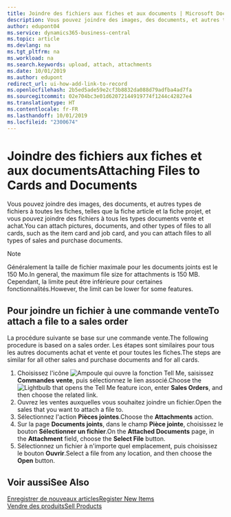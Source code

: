 ```yaml
---
title: Joindre des fichiers aux fiches et aux documents | Microsoft Docs
description: Vous pouvez joindre des images, des documents, et autres types de fichiers à toutes les fiches et à tous les types documents vente et achat.
author: edupont04
ms.service: dynamics365-business-central
ms.topic: article
ms.devlang: na
ms.tgt_pltfrm: na
ms.workload: na
ms.search.keywords: upload, attach, attachments
ms.date: 10/01/2019
ms.author: edupont
redirect_url: ui-how-add-link-to-record
ms.openlocfilehash: 2b5ed5ade59e2cf3b8832da088d79adfba4ad7fa
ms.sourcegitcommit: 02e704bc3e01d62072144919774f1244c42827e4
ms.translationtype: HT
ms.contentlocale: fr-FR
ms.lasthandoff: 10/01/2019
ms.locfileid: "2300674"
---
```

# <a name="attaching-files-to-cards-and-documents"></a><span data-ttu-id="abf78-103">Joindre des fichiers aux fiches et aux documents</span><span class="sxs-lookup"><span data-stu-id="abf78-103">Attaching Files to Cards and Documents</span></span>
<span data-ttu-id="abf78-104">Vous pouvez joindre des images, des documents, et autres types de fichiers à toutes les fiches, telles que la fiche article et la fiche projet, et vous pouvez joindre des fichiers à tous les types documents vente et achat.</span><span class="sxs-lookup"><span data-stu-id="abf78-104">You can attach pictures, documents, and other types of files to all cards, such as the item card and job card, and you can attach files to all types of sales and purchase documents.</span></span>

> [!Note]
> <span data-ttu-id="abf78-105">Généralement la taille de fichier maximale pour les documents joints est le 150 Mo.</span><span class="sxs-lookup"><span data-stu-id="abf78-105">In general, the maximum file size for attachments is 150 MB.</span></span> <span data-ttu-id="abf78-106">Cependant, la limite peut être inférieure pour certaines fonctionnalités.</span><span class="sxs-lookup"><span data-stu-id="abf78-106">However, the limit can be lower for some features.</span></span>

## <a name="to-attach-a-file-to-a-sales-order"></a><span data-ttu-id="abf78-107">Pour joindre un fichier à une commande vente</span><span class="sxs-lookup"><span data-stu-id="abf78-107">To attach a file to a sales order</span></span>
<span data-ttu-id="abf78-108">La procédure suivante se base sur une commande vente.</span><span class="sxs-lookup"><span data-stu-id="abf78-108">The following procedure is based on a sales order.</span></span> <span data-ttu-id="abf78-109">Les étapes sont similaires pour tous les autres documents achat et vente et pour toutes les fiches.</span><span class="sxs-lookup"><span data-stu-id="abf78-109">The steps are similar for all other sales and purchase documents and for all cards.</span></span>

1. <span data-ttu-id="abf78-110">Choisissez l'icône ![Ampoule qui ouvre la fonction Tell Me](media/ui-search/search_small.png "Dites-moi ce que vous voulez faire"), saisissez **Commandes vente**, puis sélectionnez le lien associé.</span><span class="sxs-lookup"><span data-stu-id="abf78-110">Choose the ![Lightbulb that opens the Tell Me feature](media/ui-search/search_small.png "Tell me what you want to do") icon, enter **Sales Orders**, and then choose the related link.</span></span>
2. <span data-ttu-id="abf78-111">Ouvrez les ventes auxquelles vous souhaitez joindre un fichier.</span><span class="sxs-lookup"><span data-stu-id="abf78-111">Open the sales that you want to attach a file to.</span></span>
3. <span data-ttu-id="abf78-112">Sélectionnez l'action **Pièces jointes**.</span><span class="sxs-lookup"><span data-stu-id="abf78-112">Choose the **Attachments** action.</span></span>
4. <span data-ttu-id="abf78-113">Sur la page **Documents joints**, dans le champ **Pièce jointe**, choisissez le bouton **Sélectionner un fichier**.</span><span class="sxs-lookup"><span data-stu-id="abf78-113">On the **Attached Documents** page, in the **Attachment** field, choose the **Select File** button.</span></span>
5. <span data-ttu-id="abf78-114">Sélectionnez un fichier à n'importe quel emplacement, puis choisissez le bouton **Ouvrir**.</span><span class="sxs-lookup"><span data-stu-id="abf78-114">Select a file from any location, and then choose the **Open** button.</span></span>

## <a name="see-also"></a><span data-ttu-id="abf78-115">Voir aussi</span><span class="sxs-lookup"><span data-stu-id="abf78-115">See Also</span></span>
[<span data-ttu-id="abf78-116">Enregistrer de nouveaux articles</span><span class="sxs-lookup"><span data-stu-id="abf78-116">Register New Items</span></span>](inventory-how-register-new-items.md)  
[<span data-ttu-id="abf78-117">Vendre des produits</span><span class="sxs-lookup"><span data-stu-id="abf78-117">Sell Products</span></span>](sales-how-sell-products.md)
